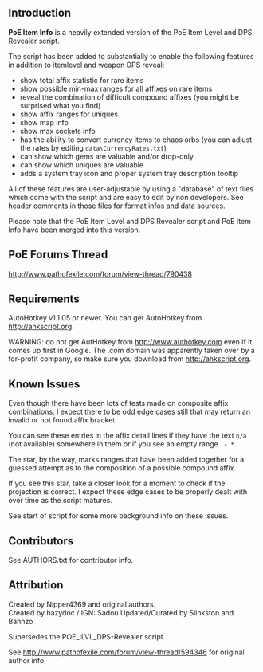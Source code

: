 Introduction
------------

**PoE Item Info** is a heavily extended version of the PoE Item Level and DPS Revealer script.

The script has been added to substantially to enable the following features in addition to
itemlevel and weapon DPS reveal:

- show total affix statistic for rare items
- show possible min-max ranges for all affixes on rare items
- reveal the combination of difficult compound affixes (you might be surprised what you find)
- show affix ranges for uniques
- show map info
- show max sockets info
- has the ability to convert currency items to chaos orbs (you can adjust the rates by editing
    `data\CurrencyRates.txt`)
- can show which gems are valuable and/or drop-only
- can show which uniques are valuable
- adds a system tray icon and proper system tray description tooltip

All of these features are user-adjustable by using a "database" of text files which come
with the script and are easy to edit by non developers. See header comments in those files
for format infos and data sources.

Please note that the PoE Item Level and DPS Revealer script and PoE Item Info have been merged
into this version.

PoE Forums Thread
-----------------

http://www.pathofexile.com/forum/view-thread/790438

Requirements
------------

AutoHotkey v1.1.05 or newer. You can get AutoHotkey from http://ahkscript.org.  

WARNING: do not get AutHotkey from http://www.authotkey.com even if it comes up first
in Google. The .com domain was apparently taken over by a for-profit company, so make
sure you download from http://ahkscript.org.

Known Issues
------------

Even though there have been lots of tests made on composite affix combinations, I expect there
to be odd edge cases still that may return an invalid or not found affix bracket.

You can see these entries in the affix detail lines if they have the text `n/a` (not available)
somewhere in them or if you see an empty range ` - *`.

The star, by the way, marks ranges that have been added together for a guessed attempt as to the
composition of a possible compound affix.

If you see this star, take a closer look for a moment to check if the projection is correct.
I expect these edge cases to be properly dealt with over time as the script matures.

See start of script for some more background info on these issues.

Contributors
------------

See AUTHORS.txt for contributor info.

Attribution
-----------

Created by Nipper4369 and original authors.  
Created by hazydoc / IGN: Sadou
Updated/Curated by Slinkston and Bahnzo

Supersedes the POE_iLVL_DPS-Revealer script.

See http://www.pathofexile.com/forum/view-thread/594346 for original author info.
